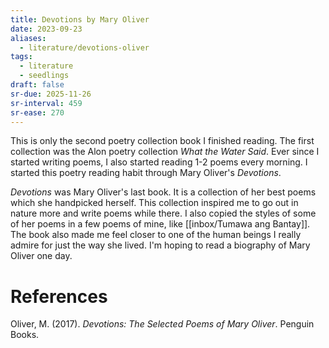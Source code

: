 ```yaml
---
title: Devotions by Mary Oliver
date: 2023-09-23
aliases:
  - literature/devotions-oliver
tags:
  - literature
  - seedlings
draft: false
sr-due: 2025-11-26
sr-interval: 459
sr-ease: 270
---
```

This is only the second poetry collection book I finished reading. The first collection was the Alon poetry collection _What the Water Said_. Ever since I started writing poems, I also started reading 1-2 poems every morning. I started this poetry reading habit through Mary Oliver's _Devotions_.

_Devotions_ was Mary Oliver's last book. It is a collection of her best poems which she handpicked herself. This collection inspired me to go out in nature more and write poems while there. I also copied the styles of some of her poems in a few poems of mine, like [[inbox/Tumawa ang Bantay]]. The book also made me feel closer to one of the human beings I really admire for just the way she lived. I'm hoping to read a biography of Mary Oliver one day.

# References

Oliver, M. (2017). _Devotions: The Selected Poems of Mary Oliver_. Penguin Books.